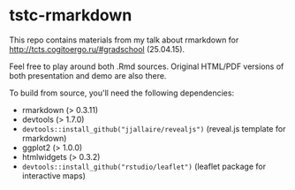 # tstc-rmarkdown

This repo contains materials from my talk about rmarkdown for http://tcts.cogitoergo.ru/#gradschool (25.04.15).

Feel free to play around both .Rmd sources. Original HTML/PDF versions of both presentation and demo are also there.

To build from source, you'll need the following dependencies:

* rmarkdown (> 0.3.11)
* devtools (> 1.7.0)
* `devtools::install_github("jjallaire/revealjs")` (reveal.js template for rmarkdown)
* ggplot2 (> 1.0.0)
* htmlwidgets (> 0.3.2)
* `devtools::install_github("rstudio/leaflet")` (leaflet package for interactive maps)
